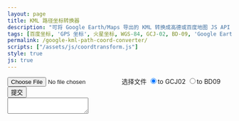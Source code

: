 ```yaml
---
layout: page
title: KML 路径坐标转换器
description: "可将 Google Earth/Maps 导出的 KML 转换成高德或百度地图 JS API 用坐标集。"
tags: [百度坐标, 'GPS 坐标', 火星坐标, WGS-84, GCJ-02, BD-09, 'Google Earth', 'Google Maps']
permalink: /google-kml-path-coord-converter/
scripts: ["/assets/js/coordtransform.js"]
style: true
js: true
---
```


<div id="coordtransform">
<label class="file-upload">
    <input type="file" id="kml-input" />
    选择文件
</label>
<label id="filename"></label>
<label><input type="radio" name="coordtrans" id="togcj02" value="to GCJ02" checked><span class="radio-input"></span>to GCJ02</label>
<label><input type="radio" name="coordtrans" id="tobd09" value="to BD09"><span class="radio-input"></span>to BD09</label>
<label><button id="submit">提交</button></label>
</div>
<textarea id="output"></textarea>

<!--<style>
input[type="file"] {
    display: none;
}
#output{
    display: block;
    width: 100%;
	height: 375px;
    margin: 0;
	font-size: 12px;
	font-family: sans-serif;
}
#coordtransform {
    line-height: 20px;
    margin: 5px 0;
}
#coordtransform label{
    padding-left: 20px;
    line-height: 25px;
    display: inline-block;
}
#coordtransform #filename{
    padding: 0;
	font-size: 12px;
}
#coordtransform .file-upload,#coordtransform  button{
  display: inline-block;
  background-color: #f8f8f8;
  border: 1px solid #e0e0e0;
  padding: 2px 8px;
  line-height: 15px;
  font-size: 12px;
  cursor: pointer;
}
#coordtransform input[type=radio]{
    display: none;
}
#coordtransform .radio-input {
    position: relative;
    display: inline-block;
    width: 12px;
    height: 12px;
    margin: 0 2px 0 -14px;
    vertical-align: middle;
    border: 1px solid #dcdcdc;
    -webkit-border-radius: 10px;
    border-radius: 10px;
    background-color: #fff;
}
#coordtransform input[type=radio]:checked + .radio-input:after {
    position: absolute;
    top: 0;
    left: 0;
    width: 8px;
    height: 8px;
    margin: 2px;
    content: '';
    border: 0;
    -webkit-border-radius: 8px;
    border-radius: 8px;
    background-color: #999;
}
</style>-->
<!--<script>
var gps, gpsArrays, contents;
function readKML(event) {
    var file = event.target.files[0];
    if (file) {
        var reader = new FileReader();
        reader.onload = function(e) {
		    contents = e.target.result;
            gps = [];
            gpsArrays = [];
            if (file.type == 'application/vnd.google-earth.kml+xml') {
                var contentsArray = contents.split('</tessellate>');
                for (var i = 1; i <= contentsArray.length - 1; i++) {
                    gpspoints = contentsArray[i].split('<coordinates>')[1].split('</coordinates>')[0].replace(/^\s+|\s+$|\.0/g, '');
                    gps.push(gpspoints.substring(0, gpspoints.length - 2).split(',0 '));
                }
                for (var i = 0; i < gps.length; i++) {
                    gpsArrays[i] = [];
                    for (var e in gps[i]) {
                        gpsArrays[i][e] = {
                            'lng': parseFloat(gps[i][e].split(',')[0]),
                            'lat': parseFloat(gps[i][e].split(',')[1])
                        }
                    }
                }
            } else if (contents.indexOf('nike') > -1) {
                    gpsArrays[0] = [];
                    // api v3
                    jsonContents = JSON.parse(contents).metrics;
                    for(var i = 0; i < jsonContents[jsonContents.length-1].values.length; i++) {
                    gpsArrays[0][i] = {
                        'lng': parseFloat(jsonContents[jsonContents.length-2].values[i].value),
                        'lat': parseFloat(jsonContents[jsonContents.length-1].values[i].value)
                    }
                    /** api v1
                     *for(var i = 0; i < JSON.parse(contents).waypoints.length; i++) {
                     *gpsArrays[0].push({
                     *    'lng': parseFloat(JSON.parse(contents).waypoints[i].longitude),
                     *    'lat': parseFloat(JSON.parse(contents).waypoints[i].latitude)
                     *})
                     */
                }
            } else {
                alert("请选择正确格式文件！");
				return;
            }
			document.getElementById('filename').innerHTML = file.name;
			document.getElementById('output').innerHTML = contents;
        }
        reader.readAsText(file);
    } else {
        alert("读取失败");
    }
}
function transform() {
    var gcj02Arrays = [];
    var bd09Arrays = [];
    var output = '';
    var result = [];
    for (var i in gpsArrays) {
        gcj02Arrays[i] = [];
        if (contents.indexOf('xmlns:gx') > -1 || contents.indexOf('nike') > -1){
            result[i] = [];
            for (var e in gpsArrays[i]) {
                result[i].push(coordtransform.wgs84togcj02(gpsArrays[i][e].lng, gpsArrays[i][e].lat));
                result[i][e] = result[i][e].toString().split(',');
                gcj02Arrays[i].push({
                    'lng': result[i][e][0],
                    'lat': result[i][e][1]
                });
            }
        } else {
            gcj02Arrays[i] = gpsArrays[i];
        }
    }
    if (document.getElementById('togcj02').checked == true) {
        for (var i = 0; i < gcj02Arrays.length; i++) {
            var lineNo = gcj02Arrays.length == 1 ? '': i.toString();
            output += 'var lineArr' + lineNo + ' = [\n';
            for (var e in gcj02Arrays[i]) {
                output += '  [' + parseFloat(gcj02Arrays[i][e].lng).toFixed(14) + ', ' + parseFloat(gcj02Arrays[i][e].lat).toFixed(14) + '],\n';
            }
            output = output.substring(0, output.length -2 ) + '\n];\n';
        }
    }
    if (document.getElementById('tobd09').checked == true) {
        for (var i in gcj02Arrays) {
            bd09Arrays[i] = [];
            result[i] = [];
            for (var e in gcj02Arrays[i]) {
                result[i].push(coordtransform.gcj02tobd09(gcj02Arrays[i][e].lng, gcj02Arrays[i][e].lat));
                result[i][e] = result[i][e].toString().split(',');
                bd09Arrays[i].push({
                    'lng': result[i][e][0],
                    'lat': result[i][e][1]
                });
            }
        }
        for (var i = 0; i < bd09Arrays.length; i++) {
            var lineNo = bd09Arrays.length == 1 ? '': i.toString();
            output += 'var points' + lineNo + ' = [\n';
            for (var e in bd09Arrays[i]) {
                output += '  new BMap.Point(' + parseFloat(bd09Arrays[i][e].lng).toFixed(14) + ', ' + parseFloat(bd09Arrays[i][e].lat).toFixed(14) + '),\n';
            }
            output = output.substring(0, output.length - 2) + '\n];\n';
        }
    }
    document.getElementById('output').innerHTML = output;
}
document.getElementById('kml-input').addEventListener('change', readKML, false);
document.getElementById('submit').addEventListener('click', transform, false);
</script>-->
